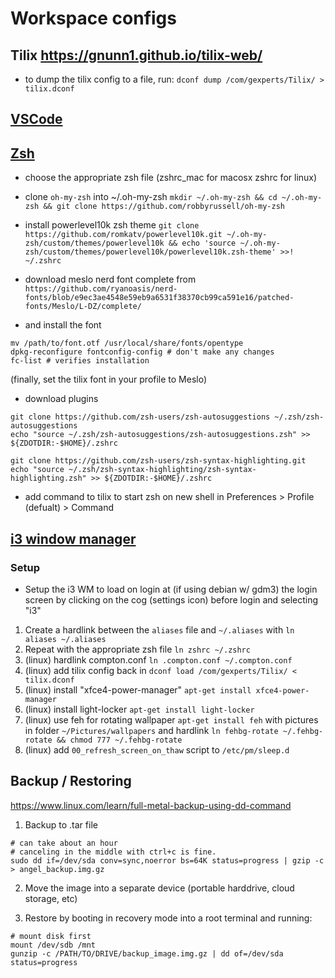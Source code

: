 # Workspace configs

## Tilix https://gnunn1.github.io/tilix-web/

- to dump the tilix config to a file, run: `dconf dump /com/gexperts/Tilix/ > tilix.dconf`

## [VSCode](./vscode/)

## [Zsh](./zsh)

- choose the appropriate zsh file (zshrc_mac for macosx zshrc for linux)
- clone `oh-my-zsh` into ~/.oh-my-zsh `mkdir ~/.oh-my-zsh && cd ~/.oh-my-zsh && git clone https://github.com/robbyrussell/oh-my-zsh`

- install powerlevel10k zsh theme `git clone https://github.com/romkatv/powerlevel10k.git ~/.oh-my-zsh/custom/themes/powerlevel10k && echo 'source ~/.oh-my-zsh/custom/themes/powerlevel10k/powerlevel10k.zsh-theme' >>! ~/.zshrc`

- download meslo nerd font complete from `https://github.com/ryanoasis/nerd-fonts/blob/e9ec3ae4548e59eb9a6531f38370cb99ca591e16/patched-fonts/Meslo/L-DZ/complete/`

- and install the font

```
mv /path/to/font.otf /usr/local/share/fonts/opentype
dpkg-reconfigure fontconfig-config # don't make any changes
fc-list # verifies installation
```

(finally, set the tilix font in your profile to Meslo)

- download plugins

```
git clone https://github.com/zsh-users/zsh-autosuggestions ~/.zsh/zsh-autosuggestions
echo "source ~/.zsh/zsh-autosuggestions/zsh-autosuggestions.zsh" >> ${ZDOTDIR:-$HOME}/.zshrc
```

```
git clone https://github.com/zsh-users/zsh-syntax-highlighting.git
echo "source ~/.zsh/zsh-syntax-highlighting/zsh-syntax-highlighting.zsh" >> ${ZDOTDIR:-$HOME}/.zshrc
```

- add command to tilix to start zsh on new shell in Preferences > Profile (defualt) > Command

## [i3 window manager](./i3)

### Setup

- Setup the i3 WM to load on login at (if using debian w/ gdm3) the login screen by clicking on the cog (settings icon) before login and selecting "i3"

1. Create a hardlink between the `aliases` file and `~/.aliases` with `ln aliases ~/.aliases`
2. Repeat with the appropriate zsh file `ln zshrc ~/.zshrc`
3. (linux) hardlink compton.conf `ln .compton.conf ~/.compton.conf`
4. (linux) add tilix config back in `dconf load /com/gexperts/Tilix/ < tilix.dconf`
5. (linux) install "xfce4-power-manager" `apt-get install xfce4-power-manager`
6. (linux) install light-locker `apt-get install light-locker`
7. (linux) use feh for rotating wallpaper `apt-get install feh` with pictures in folder `~/Pictures/wallpapers` and hardlink `ln fehbg-rotate ~/.fehbg-rotate && chmod 777 ~/.fehbg-rotate`
8. (linux) add `00_refresh_screen_on_thaw` script to `/etc/pm/sleep.d`

## Backup / Restoring

https://www.linux.com/learn/full-metal-backup-using-dd-command

1. Backup to .tar file

```
# can take about an hour
# canceling in the middle with ctrl+c is fine.
sudo dd if=/dev/sda conv=sync,noerror bs=64K status=progress | gzip -c  > angel_backup.img.gz

```

2. Move the image into a separate device (portable harddrive, cloud storage, etc)

3. Restore by booting in recovery mode into a root terminal and running:

```
# mount disk first
mount /dev/sdb /mnt
gunzip -c /PATH/TO/DRIVE/backup_image.img.gz | dd of=/dev/sda status=progress

```
